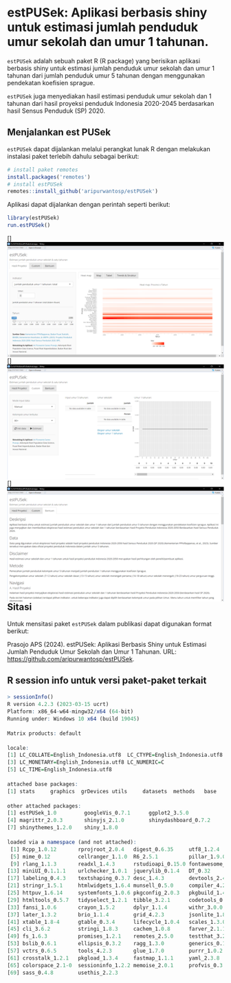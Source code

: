 # estPUSek: Aplikasi berbasis shiny untuk estimasi jumlah penduduk umur sekolah dan umur 1 tahunan.
`estPUSek` adalah sebuah paket R (R package) yang berisikan aplikasi berbasis shiny untuk estimasi jumlah penduduk umur sekolah dan umur 1 tahunan dari jumlah penduduk umur 5 tahunan dengan menggunakan pendekatan koefisien sprague.


`estPUSek` juga menyediakan hasil estimasi penduduk umur sekolah dan 1 tahunan dari hasil proyeksi penduduk Indonesia 2020-2045 berdasarkan hasil Sensus Penduduk (SP) 2020.


## Menjalankan est PUSek
`estPUSek` dapat dijalankan melalui perangkat lunak R dengan melakukan instalasi paket terlebih dahulu sebagai berikut:

```r
# install paket remotes
install.packages('remotes')
# install estPUSek
remotes::install_github('aripurwantosp/estPUSek')
```

Aplikasi dapat dijalankan dengan perintah seperti berikut:
```r
library(estPUSek)
run.estPUSek()
```

[<img src="https://github.com/aripurwantosp/estPUSek/blob/main/estPUSek_1.PNG" align="left"/>]

[<img src="estPUSek_2.png" align="left"/>]

[<img src="estPUSek_3.png" align="left"/>]

## Sitasi
Untuk mensitasi paket `estPUSek` dalam publikasi dapat digunakan format berikut:

Prasojo APS (2024). estPUSek: Aplikasi Berbasis Shiny untuk Estimasi
  Jumlah Penduduk Umur Sekolah dan Umur 1 Tahunan. URL: https://github.com/aripurwantosp/estPUSek.

## R session info untuk versi paket-paket terkait

```r
> sessionInfo()
R version 4.2.3 (2023-03-15 ucrt)
Platform: x86_64-w64-mingw32/x64 (64-bit)
Running under: Windows 10 x64 (build 19045)

Matrix products: default

locale:
[1] LC_COLLATE=English_Indonesia.utf8  LC_CTYPE=English_Indonesia.utf8   
[3] LC_MONETARY=English_Indonesia.utf8 LC_NUMERIC=C                      
[5] LC_TIME=English_Indonesia.utf8    

attached base packages:
[1] stats     graphics  grDevices utils     datasets  methods   base     

other attached packages:
[1] estPUSek_1.0         googleVis_0.7.1      ggplot2_3.5.0       
[4] magrittr_2.0.3       shinyjs_2.1.0        shinydashboard_0.7.2
[7] shinythemes_1.2.0    shiny_1.8.0         

loaded via a namespace (and not attached):
 [1] Rcpp_1.0.12       rprojroot_2.0.4   digest_0.6.35     utf8_1.2.4       
 [5] mime_0.12         cellranger_1.1.0  R6_2.5.1          pillar_1.9.0     
 [9] rlang_1.1.3       readxl_1.4.3      rstudioapi_0.15.0 fontawesome_0.5.2
[13] miniUI_0.1.1.1    urlchecker_1.0.1  jquerylib_0.1.4   DT_0.32          
[17] labeling_0.4.3    textshaping_0.3.7 desc_1.4.3        devtools_2.4.5   
[21] stringr_1.5.1     htmlwidgets_1.6.4 munsell_0.5.0     compiler_4.2.3   
[25] httpuv_1.6.14     systemfonts_1.0.6 pkgconfig_2.0.3   pkgbuild_1.4.3   
[29] htmltools_0.5.7   tidyselect_1.2.1  tibble_3.2.1      codetools_0.2-19 
[33] fansi_1.0.6       crayon_1.5.2      dplyr_1.1.4       withr_3.0.0      
[37] later_1.3.2       brio_1.1.4        grid_4.2.3        jsonlite_1.8.8   
[41] xtable_1.8-4      gtable_0.3.4      lifecycle_1.0.4   scales_1.3.0     
[45] cli_3.6.2         stringi_1.8.3     cachem_1.0.8      farver_2.1.1     
[49] fs_1.6.3          promises_1.2.1    remotes_2.5.0     testthat_3.2.1   
[53] bslib_0.6.1       ellipsis_0.3.2    ragg_1.3.0        generics_0.1.3   
[57] vctrs_0.6.5       tools_4.2.3       glue_1.7.0        purrr_1.0.2      
[61] crosstalk_1.2.1   pkgload_1.3.4     fastmap_1.1.1     yaml_2.3.8       
[65] colorspace_2.1-0  sessioninfo_1.2.2 memoise_2.0.1     profvis_0.3.8    
[69] sass_0.4.8        usethis_2.2.3
```
